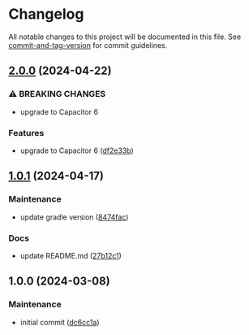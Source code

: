 # Changelog

All notable changes to this project will be documented in this file. See [commit-and-tag-version](https://github.com/absolute-version/commit-and-tag-version) for commit guidelines.

## [2.0.0](https://github.com/aparajita/capacitor-ios-silent-notifications/compare/v1.0.1...v2.0.0) (2024-04-22)


### ⚠ BREAKING CHANGES

* upgrade to Capacitor 6

### Features

* upgrade to Capacitor 6 ([df2e33b](https://github.com/aparajita/capacitor-ios-silent-notifications/commit/df2e33bed1d8ca6b256b2e65c3301916770be4c8))

## [1.0.1](https://github.com/aparajita/capacitor-ios-silent-notifications/compare/v1.0.0...v1.0.1) (2024-04-17)


### Maintenance

* update gradle version ([8474fac](https://github.com/aparajita/capacitor-ios-silent-notifications/commit/8474facc8521c0fbd48e7dffb9606eaca7f493e4))


### Docs

* update README.md ([27b12c1](https://github.com/aparajita/capacitor-ios-silent-notifications/commit/27b12c1eb15b871db3d28220ce3b6ab51ed86d5a))

## 1.0.0 (2024-03-08)


### Maintenance

* initial commit ([dc6cc1a](https://github.com/aparajita/capacitor-ios-silent-notifications/commit/dc6cc1ac7e702d73cbda14e3f052e5ee81fba1f1))
